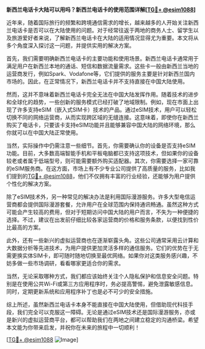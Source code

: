**新西兰电话卡大陆可以用吗？新西兰电话卡的使用范围详解[[TG💪+ @esim1088](https://t.me/s/esim1088)]**

近年来，随着国际旅行的频繁和跨境通信需求的增长，越来越多的人开始关注新西兰电话卡是否可以在大陆使用的问题。对于经常往返于两地的商务人士、留学生以及旅游爱好者来说，了解新西兰电话卡在大陆的适用情况显得尤为重要。本文将从多个角度深入探讨这一问题，并提供实用的解决方案。

首先，我们需要明确新西兰电话卡的主要功能和使用场景。新西兰电话卡通常用于满足用户在新西兰本地的通话、短信和数据流量需求。这些卡一般由新西兰当地的运营商发行，例如Spark、Vodafone等，它们提供的服务主要是针对新西兰国内市场的。因此，在正常情况下，新西兰电话卡并不支持直接在中国大陆使用。

然而，这并不意味着新西兰电话卡完全无法在中国大陆发挥作用。随着技术的进步和全球化的趋势，一些创新的服务模式已经打破了地域限制。例如，现在市面上出现了许多支持eSIM（嵌入式SIM卡）技术的产品。通过eSIM技术，用户可以轻松切换不同的网络运营商，从而实现跨区域的无缝连接。这意味着，即使你在新西兰购买了电话卡，只要该卡支持eSIM功能并且能够兼容中国大陆的网络环境，那么你就可以在中国大陆正常使用。

当然，实际操作中仍需注意一些细节。首先，你需要确认你的设备是否支持eSIM功能。目前，大多数高端智能手机和平板电脑都已支持这项技术，但如果你的设备较老或者属于低端型号，则可能需要额外购买适配器。其次，你需要选择一家可靠的eSIM服务商。在这方面，市场上有不少专业公司提供了高质量的服务，比如我们提到的[TG💪+ @esim1088](https://t.me/s/esim1088)，他们不仅拥有丰富的行业经验，还能够为用户提供个性化的解决方案。

除了eSIM技术外，另一种常见的解决办法是利用国际漫游服务。许多大型电信运营商都会提供国际漫游套餐，允许用户在全球范围内保持通讯畅通。虽然这种方式可能会产生较高的费用，但对于短期访问中国大陆的用户而言，不失为一种便捷的选择。不过，建议在出发前仔细比较各家运营商的价格和服务条款，以便找到性价比最高的方案。

此外，还有一些新兴的虚拟运营商也在逐渐崭露头角。这些公司通常采用云计算和大数据分析等先进技术，为用户提供更加灵活多样的通信服务。它们的优势在于无需更换实体SIM卡，即可随时随地切换至最优网络。如果你对这类服务感兴趣，不妨多做一些市场调研，看看哪家更适合你的需求。

当然，无论采取哪种方式，我们都应该始终关注个人隐私保护和信息安全问题。特别是在使用公共Wi-Fi或第三方应用程序时，务必提高警惕，避免泄露敏感信息。同时，定期更新系统和应用程序补丁也是必不可少的安全措施。

综上所述，虽然新西兰电话卡本身不能直接在中国大陆使用，但借助现代科技手段，我们完全可以克服这一障碍。无论是通过eSIM技术还是国际漫游服务，亦或是新兴的虚拟运营商平台，都可以帮助我们在两地之间建立稳定的沟通桥梁。希望本文能为你带来启发，并祝你在未来的旅程中一切顺利！

[[TG💪+ @esim1088](https://t.me/s/esim1088) ![Image](https://i.postimg.cc/4NQfJmqS/Snipaste-2025-05-13-00-14-12.png)]